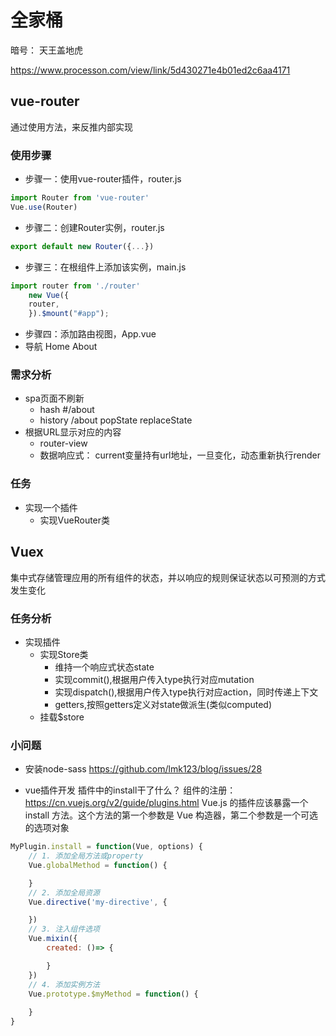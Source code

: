 # 全家桶
暗号： 天王盖地虎

https://www.processon.com/view/link/5d430271e4b01ed2c6aa4171

## vue-router
通过使用方法，来反推内部实现
### 使用步骤
- 步骤⼀：使⽤vue-router插件，router.js
```js
import Router from 'vue-router'
Vue.use(Router)
```
- 步骤⼆：创建Router实例，router.js
```js
export default new Router({...})
```
- 步骤三：在根组件上添加该实例，main.js
```js
import router from './router'
    new Vue({
    router,
    }).$mount("#app");
```
- 步骤四：添加路由视图，App.vue
<router-view></router-view>
- 导航
<router-link to="/">Home</router-link> <router-link to="/about">About</router-link>


### 需求分析
- spa页面不刷新
    - hash #/about
    - history /about  popState  replaceState
- 根据URL显示对应的内容
    - router-view
    - 数据响应式： current变量持有url地址，一旦变化，动态重新执行render

### 任务
- 实现一个插件
    - 实现VueRouter类

## Vuex
集中式存储管理应用的所有组件的状态，并以响应的规则保证状态以可预测的方式发生变化

### 任务分析
- 实现插件
    - 实现Store类
        - 维持一个响应式状态state
        - 实现commit(),根据⽤户传⼊type执⾏对应mutation
        - 实现dispatch(),根据⽤户传⼊type执⾏对应action，同时传递上下⽂
        - getters,按照getters定义对state做派⽣(类似computed)
    - 挂载$store







### 小问题
- 安装node-sass https://github.com/lmk123/blog/issues/28

- vue插件开发
插件中的install干了什么？
组件的注册： https://cn.vuejs.org/v2/guide/plugins.html
Vue.js 的插件应该暴露一个 install 方法。这个方法的第一个参数是 Vue 构造器，第二个参数是一个可选的选项对象
```js
MyPlugin.install = function(Vue, options) {
    // 1. 添加全局方法或property
    Vue.globalMethod = function() {

    }
    // 2. 添加全局资源
    Vue.directive('my-directive', {

    })
    // 3. 注入组件选项
    Vue.mixin({
        created: ()=> {

        }
    })
    // 4. 添加实例方法
    Vue.prototype.$myMethod = function() {
        
    }
}
```
